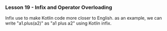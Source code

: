 ### Lesson 19 - Infix and Operator Overloading

Infix use to make Kotlin code more closer to English. as an example,
we can write "a1.plus(a2)" as "a1 plus a2" using Kotlin infix.